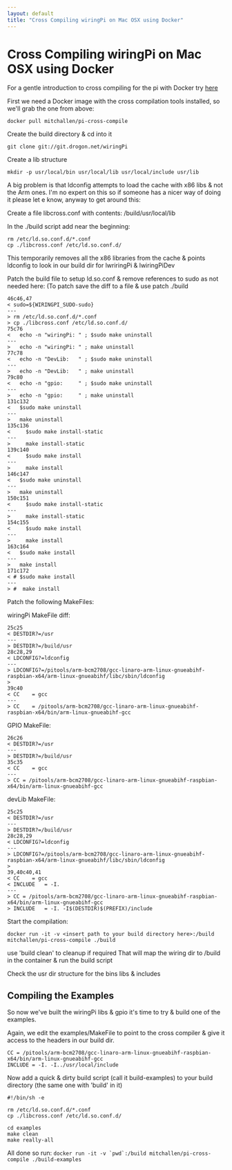 ```yaml
---
layout: default
title: "Cross Compiling wiringPi on Mac OSX using Docker"
---
```


# Cross Compiling wiringPi on Mac OSX using Docker
For a gentle introduction to cross compiling for the pi with Docker try [here](https://desertbot.io/blog/how-to-cross-compile-for-raspberry-pi)

First we need a Docker image with the cross compilation tools installed, so we'll grab the one from above:

`docker pull mitchallen/pi-cross-compile`

Create the build directory & cd into it

`git clone git://git.drogon.net/wiringPi`

Create a lib structure

`mkdir -p usr/local/bin usr/local/lib usr/local/include usr/lib`

A big problem is that ldconfig attempts to load the cache with x86 libs & not the Arm ones. I'm no expert on this so if someone has a nicer way of doing it please let e know,  anyway to get around this:

Create a file libcross.conf with contents:
/build/usr/local/lib

In the ./build script add near the beginning:

```
rm /etc/ld.so.conf.d/*.conf 
cp ./libcross.conf /etc/ld.so.conf.d/
```

This temporarily removes all the x86 libraries from the cache & points ldconfig to look in our build dir for lwriringPi & lwiringPiDev

Patch the build file to setup ld.so.conf & remove references to sudo as not needed here: (To patch save the diff to a file & use patch ./build <diff file>

```
46c46,47
< sudo=${WIRINGPI_SUDO-sudo}
---
> rm /etc/ld.so.conf.d/*.conf 
> cp ./libcross.conf /etc/ld.so.conf.d/
75c76
<   echo -n "wiringPi: " ; $sudo make uninstall
---
>   echo -n "wiringPi: " ; make uninstall
77c78
<   echo -n "DevLib:   " ; $sudo make uninstall
---
>   echo -n "DevLib:   " ; make uninstall
79c80
<   echo -n "gpio:     " ; $sudo make uninstall
---
>   echo -n "gpio:     " ; make uninstall
131c132
<   $sudo make uninstall
---
>   make uninstall
135c136
<     $sudo make install-static
---
>     make install-static
139c140
<     $sudo make install
---
>     make install
146c147
<   $sudo make uninstall
---
>   make uninstall
150c151
<     $sudo make install-static
---
>     make install-static
154c155
<     $sudo make install
---
>     make install
163c164
<   $sudo make install
---
>   make install
171c172
< # $sudo make install
---
> #  make install
```

Patch the following MakeFiles:

wiringPi MakeFile diff:

```
25c25
< DESTDIR?=/usr
---
> DESTDIR?=/build/usr
28c28,29
< LDCONFIG?=ldconfig
---
> LDCONFIG?=/pitools/arm-bcm2708/gcc-linaro-arm-linux-gnueabihf-raspbian-x64/arm-linux-gnueabihf/libc/sbin/ldconfig
> 
39c40
< CC	= gcc
---
> CC	= /pitools/arm-bcm2708/gcc-linaro-arm-linux-gnueabihf-raspbian-x64/bin/arm-linux-gnueabihf-gcc
```

GPIO MakeFile:

```
26c26
< DESTDIR?=/usr
---
> DESTDIR?=/build/usr
35c35
< CC	= gcc
---
> CC = /pitools/arm-bcm2708/gcc-linaro-arm-linux-gnueabihf-raspbian-x64/bin/arm-linux-gnueabihf-gcc
```

devLib MakeFile:

```
25c25
< DESTDIR?=/usr
---
> DESTDIR?=/build/usr
28c28,29
< LDCONFIG?=ldconfig
---
> LDCONFIG?=/pitools/arm-bcm2708/gcc-linaro-arm-linux-gnueabihf-raspbian-x64/arm-linux-gnueabihf/libc/sbin/ldconfig
> 
39,40c40,41
< CC	= gcc
< INCLUDE	= -I.
---
> CC = /pitools/arm-bcm2708/gcc-linaro-arm-linux-gnueabihf-raspbian-x64/bin/arm-linux-gnueabihf-gcc
> INCLUDE	= -I. -I$(DESTDIR)$(PREFIX)/include
```

Start the compilation:

```docker run -it -v <insert path to your build directory here>:/build mitchallen/pi-cross-compile ./build```

use 'build clean' to cleanup if required
That will map the wiring dir to /build in the container & run the build script

Check the usr dir structure for the bins libs & includes


## Compiling the Examples

So now we've built the wiringPi libs & gpio it's time to try & build one of the examples.

Again, we edit the examples/MakeFile to point to the cross compiler & give it access to the headers in our build dir.

```
CC = /pitools/arm-bcm2708/gcc-linaro-arm-linux-gnueabihf-raspbian-x64/bin/arm-linux-gnueabihf-gcc
INCLUDE	= -I. -I../usr/local/include
```
Now add a quick & dirty build script (call it build-examples) to your build directory (the same one with 'build' in it)
```
#!/bin/sh -e

rm /etc/ld.so.conf.d/*.conf 
cp ./libcross.conf /etc/ld.so.conf.d/

cd examples
make clean
make really-all
```

All done so run:
```docker run -it -v `pwd`:/build mitchallen/pi-cross-compile ./build-examples```
